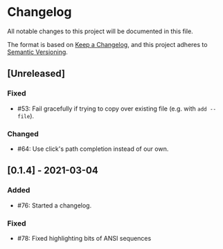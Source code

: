 # Changelog

All notable changes to this project will be documented in this file.

The format is based on [Keep a Changelog](https://keepachangelog.com/en/1.0.0/),
and this project adheres to [Semantic Versioning](https://semver.org/spec/v2.0.0.html).

## [Unreleased]

### Fixed

- #53: Fail gracefully if trying to copy over existing file (e.g. with `add --file`).

### Changed

- #64: Use click's path completion instead of our own.

## [0.1.4] - 2021-03-04

### Added

- #76: Started a changelog.

### Fixed

- #78: Fixed highlighting bits of ANSI sequences